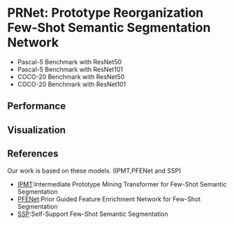 # PRNet: Prototype Reorganization Few-Shot Semantic Segmentation Network
* Pascal-5 Benchmark with ResNet50
* Pascal-5 Benchmark with ResNet101
* COCO-20 Benchmark with ResNet50
* COCO-20 Benchmark with ResNet101
## Performance
## Visualization
## References
Our work is based on these models. (IPMT,PFENet and SSP)
* [IPMT](https://github.com/liuyuanwei98/ipmt):Intermediate Prototype Mining Transformer for Few-Shot Semantic Segmentation
* [PFENet](https://github.com/Jia-Research-Lab/PFENet):Prior Guided Feature Enrichment Network for Few-Shot Segmentation
* [SSP](https://github.com/fanq15/ssp):Self-Support Few-Shot Semantic Segmentation

